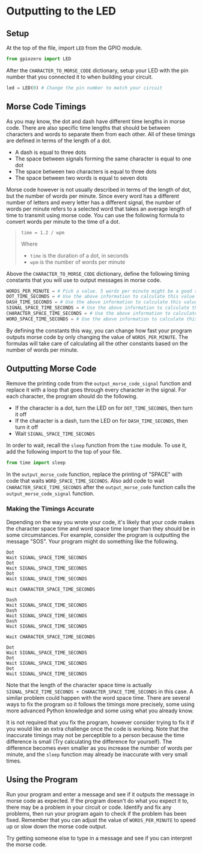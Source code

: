 # Outputting to the LED

## Setup

At the top of the file, import `LED` from the GPIO module.

```py
from gpiozero import LED
```

After the `CHARACTER_TO_MORSE_CODE` dictionary, setup your LED with the pin number that you connected it to when building your circuit.

```py
led = LED(0) # Change the pin number to match your circuit
```

## Morse Code Timings

As you may know, the dot and dash have different time lengths in morse code. There are also specific time lengths that should be between characters and words to separate them from each other. All of these timings are defined in terms of the length of a dot.

* A dash is equal to three dots
* The space between signals forming the same character is equal to one dot
* The space between two characters is equal to three dots
* The space between two words is equal to seven dots

Morse code however is not usually described in terms of the length of dot, but the number of words per minute. Since every word has a different number of letters and every letter has a different signal, the number of words per minute refers to a selected word that takes an average length of time to transmit using morse code. You can use the following formula to convert words per minute to the time of a dot.

> `time = 1.2 / wpm`
>
> Where
> * `time` is the duration of a dot, in seconds
> * `wpm` is the number of words per minute

Above the `CHARACTER_TO_MORSE_CODE` dictionary, define the following timing constants that you will use to output messages in morse code.

```py
WORDS_PER_MINUTE = # Pick a value. 5 words per minute might be a good starting point
DOT_TIME_SECONDS = # Use the above information to calculate this value using WORDS_PER_MINUTE
DASH_TIME_SECONDS = # Use the above information to calculate this value using DOT_TIME_SECONDS
SIGNAL_SPACE_TIME_SECONDS = # Use the above information to calculate this value using DOT_TIME_SECONDS
CHARACTER_SPACE_TIME_SECONDS = # Use the above information to calculate this value using DOT_TIME_SECONDS
WORD_SPACE_TIME_SECONDS = # Use the above information to calculate this value using DOT_TIME_SECONDS
```

By defining the constants this way, you can change how fast your program outputs morse code by only changing the value of `WORDS_PER_MINUTE`. The formulas will take care of calculating all the other constants based on the number of words per minute.

## Outputting Morse Code

Remove the printing code from the `output_morse_code_signal` function and replace it with a loop that goes through every character in the signal. For each character, the program should do the following.

* If the character is a dot, turn the LED on for `DOT_TIME_SECONDS`, then turn it off
* If the character is a dash, turn the LED on for `DASH_TIME_SECONDS`, then turn it off
* Wait `SIGNAL_SPACE_TIME_SECONDS`

In order to wait, recall the `sleep` function from the `time` module. To use it, add the following import to the top of your file.

```py
from time import sleep
```

In the `output_morse_code` function, replace the printing of "SPACE" with code that waits `WORD_SPACE_TIME_SECONDS`. Also add code to wait `CHARACTER_SPACE_TIME_SECONDS` after the `output_morse_code` function calls the `output_morse_code_signal` function.

### Making the Timings Accurate

Depending on the way you wrote your code, it's likely that your code makes the character space time and word space time longer than they should be in some circumstances. For example, consider the program is outputting the message "SOS". Your program might do something like the following.

```
Dot
Wait SIGNAL_SPACE_TIME_SECONDS
Dot
Wait SIGNAL_SPACE_TIME_SECONDS
Dot
Wait SIGNAL_SPACE_TIME_SECONDS

Wait CHARACTER_SPACE_TIME_SECONDS

Dash
Wait SIGNAL_SPACE_TIME_SECONDS
Dash
Wait SIGNAL_SPACE_TIME_SECONDS
Dash
Wait SIGNAL_SPACE_TIME_SECONDS

Wait CHARACTER_SPACE_TIME_SECONDS

Dot
Wait SIGNAL_SPACE_TIME_SECONDS
Dot
Wait SIGNAL_SPACE_TIME_SECONDS
Dot
Wait SIGNAL_SPACE_TIME_SECONDS
```

Note that the length of the character space time is actually `SIGNAL_SPACE_TIME_SECONDS + CHARACTER_SPACE_TIME_SECONDS` in this case. A similar problem could happen with the word space time. There are several ways to fix the program so it follows the timings more precisely, some using more advanced Python knowledge and some using what you already know.

It is not required that you fix the program, however consider trying to fix it if you would like an extra challenge once the code is working. Note that the inaccurate timings may not be perceptible to a person because the time difference is small (Try calculating the difference for yourself). The difference becomes even smaller as you increase the number of words per minute, and the `sleep` function may already be inaccurate with very small times.

## Using the Program

Run your program and enter a message and see if it outputs the message in morse code as expected. If the program doesn't do what you expect it to, there may be a problem in your circuit or code. Identify and fix any problems, then run your program again to check if the problem has been fixed. Remember that you can adjust the value of `WORDS_PER_MINUTE` to speed up or slow down the morse code output.

Try getting someone else to type in a message and see if you can interpret the morse code.